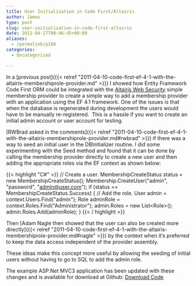 ```yaml
---
title: User Initialization in Code First/Altairis
author: James
type: post
slug: user-initialization-in-code-first-altairis
date: 2011-04-27T00:46:45+00:00
aliases:
  - /permalink/p166
categories:
  - Uncategorized

---
```

In a [previous post]({{< relref "2011-04-10-code-first-ef-4-1-with-the-altairis-membershiprole-provider.md" >}}) I showed how Entity Framework Code First ORM could be integrated with the [Altairis Web Security](https://archive.codeplex.com/?p=altairiswebsecurity) simple membership provider to create a simple way to add a membership provider with an application using the EF 4.1 framework. One of the issues is that when the database is regenerated during development the users would have to be manually re-registered.&#160; This is a hassle if you want to create an initial admin account or user account for testing.

[RWBrad asked in the comments]({{< relref "2011-04-10-code-first-ef-4-1-with-the-altairis-membershiprole-provider.md#rwbrad" >}}) if there was a way to seed an initial user in the DBInitializer routine. I did some experimenting with the Seed method and found that it can be done by calling the membership provider directly to create a new user and then adding the appropriate roles via the EF context as shown below:

{{< highlight "C#" >}}
// Create a user.
MembershipCreateStatus status = new MembershipCreateStatus();
Membership.CreateUser("admin", "password", "admin@user.com");
if (status == MembershipCreateStatus.Success) {
    // Add the role.
    User admin = context.Users.Find("admin");
    Role adminRole = context.Roles.Find("Administrator");
    admin.Roles = new List&lt;Role&gt;();
    admin.Roles.Add(adminRole);
}
{{< / highlight >}}

Then [Adam Nagle then showed that the user can also be created more directly]({{< relref "2011-04-10-code-first-ef-4-1-with-the-altairis-membershiprole-provider.md#nagle" >}}) by the context when it’s preferred to keep the data access independent of the provider assembly.

These ideas make this concept more useful by allowing the seeding of initial users without having to go to SQL to add the admin role.

The example ASP.Net MVC3 application has been updated with these changes and is available for download at Github: [Download Code][1]

 [1]: https://github.com/turnkey-commerce/CodeFirstAltairis
